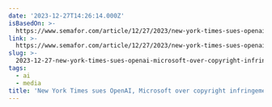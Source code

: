 ```yaml
---
date: '2023-12-27T14:26:14.000Z'
isBasedOn: >-
  https://www.semafor.com/article/12/27/2023/new-york-times-sues-openai-microsoft-over-copyright-infringement
link: >-
  https://www.semafor.com/article/12/27/2023/new-york-times-sues-openai-microsoft-over-copyright-infringement
slug: >-
  2023-12-27-new-york-times-sues-openai-microsoft-over-copyright-infringement-or-semafor
tags:
  - ai
  - media
title: 'New York Times sues OpenAI, Microsoft over copyright infringement | Semafor'
---
```


